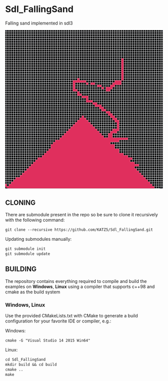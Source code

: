 # Sdl_FallingSand

Falling sand implemented in sdl3

<img src="./screenshorts/Screenshot1.png" width="644px">

## CLONING

There are submodule present in the repo so be sure to clone it recursively with the following command:

```
git clone --recursive https://github.com/KATZ5/Sdl_FallingSand.git
```

Updating submodules manually:

```
git submodule init
git submodule update
```

## BUILDING

The repository contains everything required to compile and build the examples on **Windows**, **Linux** using a compiler that supports c++98 and cmake as the build system

### Windows, Linux

Use the provided CMakeLists.txt with CMake to generate a build configuration for your favorite IDE or compiler, e.g.:

Windows:

```
cmake -G "Visual Studio 14 2015 Win64"
```

Linux:

```
cd Sdl_FallingSand
mkdir build && cd build
cmake ..
make
```

